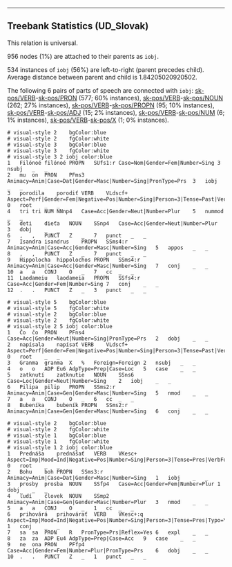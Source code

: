 

--------------------------------------------------------------------------------

## Treebank Statistics (UD_Slovak)

This relation is universal.

956 nodes (1%) are attached to their parents as `iobj`.

534 instances of `iobj` (56%) are left-to-right (parent precedes child).
Average distance between parent and child is 1.84205020920502.

The following 6 pairs of parts of speech are connected with `iobj`: [sk-pos/VERB]()-[sk-pos/PRON]() (577; 60% instances), [sk-pos/VERB]()-[sk-pos/NOUN]() (262; 27% instances), [sk-pos/VERB]()-[sk-pos/PROPN]() (95; 10% instances), [sk-pos/VERB]()-[sk-pos/ADJ]() (15; 2% instances), [sk-pos/VERB]()-[sk-pos/NUM]() (6; 1% instances), [sk-pos/VERB]()-[sk-pos/X]() (1; 0% instances).


~~~ conllu
# visual-style 2	bgColor:blue
# visual-style 2	fgColor:white
# visual-style 3	bgColor:blue
# visual-style 3	fgColor:white
# visual-style 3 2 iobj	color:blue
1	Filónoé	filónoé	PROPN	SUfs1:r	Case=Nom|Gender=Fem|Number=Sing	3	nsubj	_	_
2	mu	on	PRON	PFms3	Animacy=Anim|Case=Dat|Gender=Masc|Number=Sing|PronType=Prs	3	iobj	_	_
3	porodila	porodiť	VERB	VLdscf+	Aspect=Perf|Gender=Fem|Negative=Pos|Number=Sing|Person=3|Tense=Past|VerbForm=Part	0	root	_	_
4	tri	tri	NUM	NNnp4	Case=Acc|Gender=Neut|Number=Plur	5	nummod	_	_
5	deti	dieťa	NOUN	SSnp4	Case=Acc|Gender=Neut|Number=Plur	3	dobj	_	_
6	,	,	PUNCT	Z	_	7	punct	_	_
7	Isandra	isandrus	PROPN	SSms4:r	Animacy=Anim|Case=Acc|Gender=Masc|Number=Sing	5	appos	_	_
8	,	,	PUNCT	Z	_	7	punct	_	_
9	Hippolocha	hippolochos	PROPN	SSms4:r	Animacy=Anim|Case=Acc|Gender=Masc|Number=Sing	7	conj	_	_
10	a	a	CONJ	O	_	7	cc	_	_
11	Laodameiu	laodameia	PROPN	SSfs4:r	Case=Acc|Gender=Fem|Number=Sing	7	conj	_	_
12	.	.	PUNCT	Z	_	3	punct	_	_

~~~


~~~ conllu
# visual-style 5	bgColor:blue
# visual-style 5	fgColor:white
# visual-style 2	bgColor:blue
# visual-style 2	fgColor:white
# visual-style 2 5 iobj	color:blue
1	Čo	čo	PRON	PFns4	Case=Acc|Gender=Neut|Number=Sing|PronType=Prs	2	dobj	_	_
2	napísala	napísať	VERB	VLdscf+	Aspect=Perf|Gender=Fem|Negative=Pos|Number=Sing|Person=3|Tense=Past|VerbForm=Part	0	root	_	_
3	Granma	granma	X	%	Foreign=Foreign	2	nsubj	_	_
4	o	o	ADP	Eu6	AdpType=Prep|Case=Loc	5	case	_	_
5	zatknutí	zatknutie	NOUN	SSns6	Case=Loc|Gender=Neut|Number=Sing	2	iobj	_	_
6	Pilipa	pilip	PROPN	SSms2:r	Animacy=Anim|Case=Gen|Gender=Masc|Number=Sing	5	nmod	_	_
7	a	a	CONJ	O	_	6	cc	_	_
8	Bubeníka	bubeník	PROPN	SSms2:r	Animacy=Anim|Case=Gen|Gender=Masc|Number=Sing	6	conj	_	_

~~~


~~~ conllu
# visual-style 2	bgColor:blue
# visual-style 2	fgColor:white
# visual-style 1	bgColor:blue
# visual-style 1	fgColor:white
# visual-style 1 2 iobj	color:blue
1	Prednáša	prednášať	VERB	VKesc+	Aspect=Imp|Mood=Ind|Negative=Pos|Number=Sing|Person=3|Tense=Pres|VerbForm=Fin	0	root	_	_
2	Bohu	boh	PROPN	SSms3:r	Animacy=Anim|Case=Dat|Gender=Masc|Number=Sing	1	iobj	_	_
3	prosby	prosba	NOUN	SSfp4	Case=Acc|Gender=Fem|Number=Plur	1	dobj	_	_
4	ľudí	človek	NOUN	SSmp2	Animacy=Anim|Case=Gen|Gender=Masc|Number=Plur	3	nmod	_	_
5	a	a	CONJ	O	_	1	cc	_	_
6	prihovárá	prihovárať	VERB	VKesc+:q	Aspect=Imp|Mood=Ind|Negative=Pos|Number=Sing|Person=3|Tense=Pres|Typo=Yes|VerbForm=Fin	1	conj	_	_
7	sa	sa	PRON	R	PronType=Prs|Reflex=Yes	6	expl	_	_
8	za	za	ADP	Eu4	AdpType=Prep|Case=Acc	9	case	_	_
9	ne	ona	PRON	PFfp4	Case=Acc|Gender=Fem|Number=Plur|PronType=Prs	6	dobj	_	_
10	.	.	PUNCT	Z	_	1	punct	_	_

~~~


